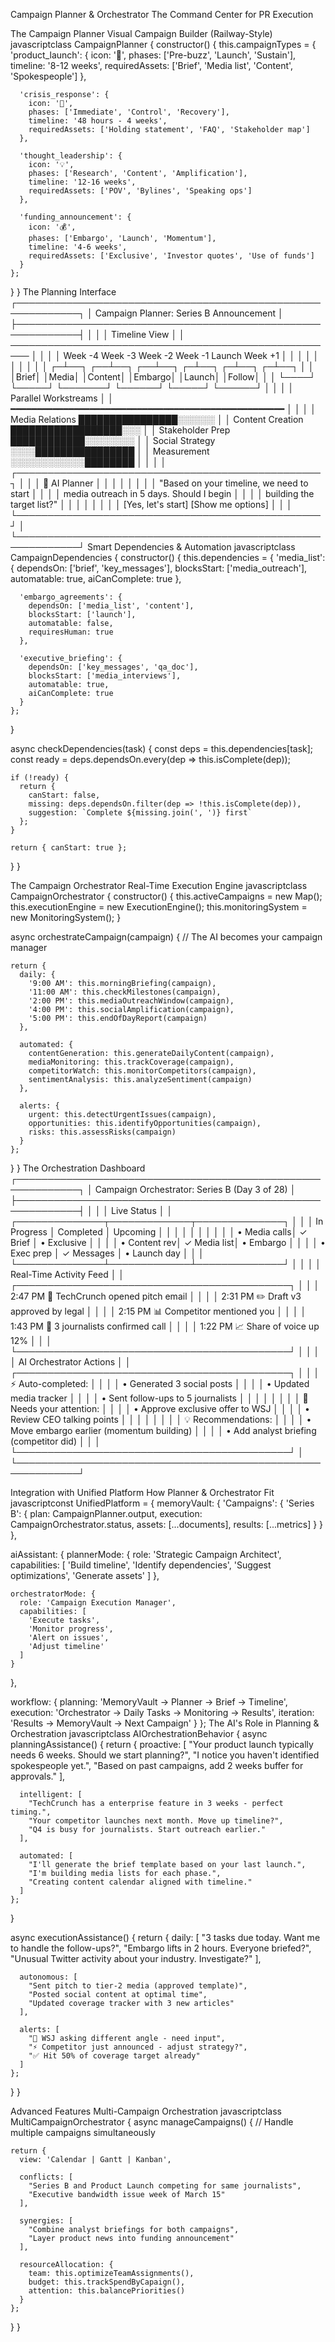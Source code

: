 Campaign Planner & Orchestrator
The Command Center for PR Execution

The Campaign Planner
Visual Campaign Builder (Railway-Style)
javascriptclass CampaignPlanner {
constructor() {
this.campaignTypes = {
'product_launch': {
icon: '🚀',
phases: ['Pre-buzz', 'Launch', 'Sustain'],
timeline: '8-12 weeks',
requiredAssets: ['Brief', 'Media list', 'Content', 'Spokespeople']
},

      'crisis_response': {
        icon: '🚨',
        phases: ['Immediate', 'Control', 'Recovery'],
        timeline: '48 hours - 4 weeks',
        requiredAssets: ['Holding statement', 'FAQ', 'Stakeholder map']
      },

      'thought_leadership': {
        icon: '💡',
        phases: ['Research', 'Content', 'Amplification'],
        timeline: '12-16 weeks',
        requiredAssets: ['POV', 'Bylines', 'Speaking ops']
      },

      'funding_announcement': {
        icon: '💰',
        phases: ['Embargo', 'Launch', 'Momentum'],
        timeline: '4-6 weeks',
        requiredAssets: ['Exclusive', 'Investor quotes', 'Use of funds']
      }
    };

}
}
The Planning Interface
┌────────────────────────────────────────────────────────────┐
│ Campaign Planner: Series B Announcement │
├────────────────────────────────────────────────────────────┤
│ │
│ Timeline View │
│ ───────────────────────────────────────────────────── │
│ │
│ Week -4 Week -3 Week -2 Week -1 Launch Week +1 │
│ │ │ │ │ │ │ │
│ ┌─┴──┐ ┌──┴──┐ ┌──┴──┐ ┌─┴──┐ ┌─┴──┐ ┌─┴──┐ │
│ │Brief│ │Media│ │Content│ │Embargo│ │Launch│ │Follow│ │
│ └────┘ └─────┘ └───────┘ └──────┘ └─────┘ └──────┘ │
│ │
│ Parallel Workstreams │
│ ━━━━━━━━━━━━━━━━━━━━━━━━━━━━━━━━━━━━━━━━━━━━━━━━━━━━ │
│ │
│ Media Relations ████████████████░░░░░░ │
│ Content Creation ██████████████████░░░ │
│ Stakeholder Prep ████████████░░░░░░░░ │
│ Social Strategy ░░░░████████████████ │
│ Measurement ░░░░░░░░░░░░████████ │
│ │
│ ┌─────────────────────────────────────────────────┐ │
│ │ 🎯 AI Planner │ │
│ │ │ │
│ │ "Based on your timeline, we need to start │ │
│ │ media outreach in 5 days. Should I begin │ │
│ │ building the target list?" │ │
│ │ │ │
│ │ [Yes, let's start] [Show me options] │ │
│ └─────────────────────────────────────────────────┘ │
└────────────────────────────────────────────────────────────┘
Smart Dependencies & Automation
javascriptclass CampaignDependencies {
constructor() {
this.dependencies = {
'media_list': {
dependsOn: ['brief', 'key_messages'],
blocksStart: ['media_outreach'],
automatable: true,
aiCanComplete: true
},

      'embargo_agreements': {
        dependsOn: ['media_list', 'content'],
        blocksStart: ['launch'],
        automatable: false,
        requiresHuman: true
      },

      'executive_briefing': {
        dependsOn: ['key_messages', 'qa_doc'],
        blocksStart: ['media_interviews'],
        automatable: true,
        aiCanComplete: true
      }
    };

}

async checkDependencies(task) {
const deps = this.dependencies[task];
const ready = deps.dependsOn.every(dep => this.isComplete(dep));

    if (!ready) {
      return {
        canStart: false,
        missing: deps.dependsOn.filter(dep => !this.isComplete(dep)),
        suggestion: `Complete ${missing.join(', ')} first`
      };
    }

    return { canStart: true };

}
}

The Campaign Orchestrator
Real-Time Execution Engine
javascriptclass CampaignOrchestrator {
constructor() {
this.activeCampaigns = new Map();
this.executionEngine = new ExecutionEngine();
this.monitoringSystem = new MonitoringSystem();
}

async orchestrateCampaign(campaign) {
// The AI becomes your campaign manager

    return {
      daily: {
        '9:00 AM': this.morningBriefing(campaign),
        '11:00 AM': this.checkMilestones(campaign),
        '2:00 PM': this.mediaOutreachWindow(campaign),
        '4:00 PM': this.socialAmplification(campaign),
        '5:00 PM': this.endOfDayReport(campaign)
      },

      automated: {
        contentGeneration: this.generateDailyContent(campaign),
        mediaMonitoring: this.trackCoverage(campaign),
        competitorWatch: this.monitorCompetitors(campaign),
        sentimentAnalysis: this.analyzeSentiment(campaign)
      },

      alerts: {
        urgent: this.detectUrgentIssues(campaign),
        opportunities: this.identifyOpportunities(campaign),
        risks: this.assessRisks(campaign)
      }
    };

}
}
The Orchestration Dashboard
┌────────────────────────────────────────────────────────────┐
│ Campaign Orchestrator: Series B (Day 3 of 28) │
├────────────────────────────────────────────────────────────┤
│ │
│ Live Status │
│ ┌──────────────┬─────────────┬──────────────┐ │
│ │ In Progress │ Completed │ Upcoming │ │
│ │ │ │ │ │
│ │ • Media calls│ ✓ Brief │ • Exclusive │ │
│ │ • Content rev│ ✓ Media list│ • Embargo │ │
│ │ • Exec prep │ ✓ Messages │ • Launch day │ │
│ └──────────────┴─────────────┴──────────────┘ │
│ │
│ Real-Time Activity Feed │
│ ┌────────────────────────────────────────────┐ │
│ │ 2:47 PM 📰 TechCrunch opened pitch email │ │
│ │ 2:31 PM ✏️ Draft v3 approved by legal │ │
│ │ 2:15 PM 📊 Competitor mentioned you │ │
│ │ 1:43 PM 🎯 3 journalists confirmed call │ │
│ │ 1:22 PM 📈 Share of voice up 12% │ │
│ └────────────────────────────────────────────┘ │
│ │
│ AI Orchestrator Actions │
│ ┌────────────────────────────────────────────┐ │
│ │ ⚡ Auto-completed: │ │
│ │ • Generated 3 social posts │ │
│ │ • Updated media tracker │ │
│ │ • Sent follow-ups to 5 journalists │ │
│ │ │ │
│ │ 🎯 Needs your attention: │ │
│ │ • Approve exclusive offer to WSJ │ │
│ │ • Review CEO talking points │ │
│ │ │ │
│ │ 💡 Recommendations: │ │
│ │ • Move embargo earlier (momentum building) │ │
│ │ • Add analyst briefing (competitor did) │ │
│ └────────────────────────────────────────────┘ │
└────────────────────────────────────────────────────────────┘

Integration with Unified Platform
How Planner & Orchestrator Fit
javascriptconst UnifiedPlatform = {
memoryVault: {
'Campaigns': {
'Series B': {
plan: CampaignPlanner.output,
execution: CampaignOrchestrator.status,
assets: [...documents],
results: [...metrics]
}
}
},

aiAssistant: {
plannerMode: {
role: 'Strategic Campaign Architect',
capabilities: [
'Build timeline',
'Identify dependencies',
'Suggest optimizations',
'Generate assets'
]
},

    orchestratorMode: {
      role: 'Campaign Execution Manager',
      capabilities: [
        'Execute tasks',
        'Monitor progress',
        'Alert on issues',
        'Adjust timeline'
      ]
    }

},

workflow: {
planning: 'MemoryVault → Planner → Brief → Timeline',
execution: 'Orchestrator → Daily Tasks → Monitoring → Results',
iteration: 'Results → MemoryVault → Next Campaign'
}
};
The AI's Role in Planning & Orchestration
javascriptclass AIOrchestrationBehavior {
async planningAssistance() {
return {
proactive: [
"Your product launch typically needs 6 weeks. Should we start planning?",
"I notice you haven't identified spokespeople yet.",
"Based on past campaigns, add 2 weeks buffer for approvals."
],

      intelligent: [
        "TechCrunch has a enterprise feature in 3 weeks - perfect timing.",
        "Your competitor launches next month. Move up timeline?",
        "Q4 is busy for journalists. Start outreach earlier."
      ],

      automated: [
        "I'll generate the brief template based on your last launch.",
        "I'm building media lists for each phase.",
        "Creating content calendar aligned with timeline."
      ]
    };

}

async executionAssistance() {
return {
daily: [
"3 tasks due today. Want me to handle the follow-ups?",
"Embargo lifts in 2 hours. Everyone briefed?",
"Unusual Twitter activity about your industry. Investigate?"
],

      autonomous: [
        "Sent pitch to tier-2 media (approved template)",
        "Posted social content at optimal time",
        "Updated coverage tracker with 3 new articles"
      ],

      alerts: [
        "🚨 WSJ asking different angle - need input",
        "⚡ Competitor just announced - adjust strategy?",
        "✅ Hit 50% of coverage target already"
      ]
    };

}
}

Advanced Features
Multi-Campaign Orchestration
javascriptclass MultiCampaignOrchestrator {
async manageCampaigns() {
// Handle multiple campaigns simultaneously

    return {
      view: 'Calendar | Gantt | Kanban',

      conflicts: [
        "Series B and Product Launch competing for same journalists",
        "Executive bandwidth issue week of March 15"
      ],

      synergies: [
        "Combine analyst briefings for both campaigns",
        "Layer product news into funding announcement"
      ],

      resourceAllocation: {
        team: this.optimizeTeamAssignments(),
        budget: this.trackSpendByCapaign(),
        attention: this.balancePriorities()
      }
    };

}
}
